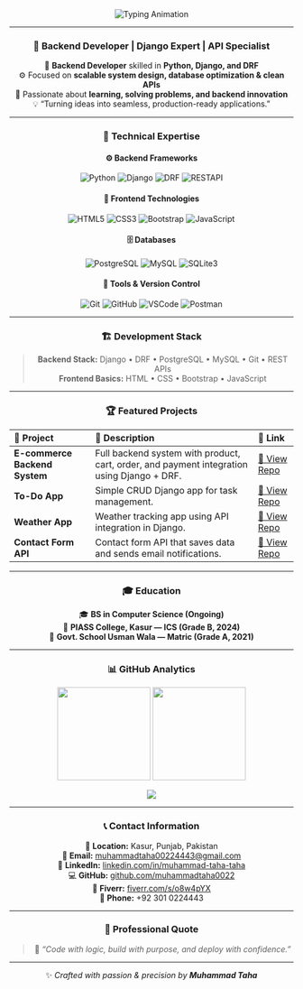 <!-- 💎 Professional Developer Profile for Muhammad Taha | Django Backend Edition -->

<div align="center">

<img src="https://readme-typing-svg.herokuapp.com?font=Poppins&weight=700&size=32&duration=3000&pause=600&color=00E0FF&center=true&vCenter=true&width=800&lines=👋+Hi,+I'm+Muhammad+Taha;💻+Python+Django+Backend+Developer;🚀+Building+Scalable+Web+Applications;🎯+REST+APIs,+Databases,+and+Performance" alt="Typing Animation" />

---

### 💎 Backend Developer | Django Expert | API Specialist
🎯 **Backend Developer** skilled in **Python, Django, and DRF**  
⚙️ Focused on **scalable system design, database optimization & clean APIs**  
🌱 Passionate about **learning, solving problems, and backend innovation**  
💡 “Turning ideas into seamless, production-ready applications.”

---

### 🧠 Technical Expertise

#### ⚙️ Backend Frameworks
![Python](https://img.shields.io/badge/Python-3776AB?style=for-the-badge&logo=python&logoColor=white)
![Django](https://img.shields.io/badge/Django-092E20?style=for-the-badge&logo=django&logoColor=white)
![DRF](https://img.shields.io/badge/DRF-ff1709?style=for-the-badge&logo=django&logoColor=white)
![RESTAPI](https://img.shields.io/badge/REST%20API-005571?style=for-the-badge&logo=api&logoColor=white)

#### 🎨 Frontend Technologies
![HTML5](https://img.shields.io/badge/HTML5-E34F26?style=for-the-badge&logo=html5&logoColor=white)
![CSS3](https://img.shields.io/badge/CSS3-1572B6?style=for-the-badge&logo=css3&logoColor=white)
![Bootstrap](https://img.shields.io/badge/Bootstrap-7952B3?style=for-the-badge&logo=bootstrap&logoColor=white)
![JavaScript](https://img.shields.io/badge/JavaScript-F7DF1E?style=for-the-badge&logo=javascript&logoColor=black)

#### 🗄️ Databases
![PostgreSQL](https://img.shields.io/badge/PostgreSQL-316192?style=for-the-badge&logo=postgresql&logoColor=white)
![MySQL](https://img.shields.io/badge/MySQL-4479A1?style=for-the-badge&logo=mysql&logoColor=white)
![SQLite3](https://img.shields.io/badge/SQLite3-003B57?style=for-the-badge&logo=sqlite&logoColor=white)

#### 🔧 Tools & Version Control
![Git](https://img.shields.io/badge/Git-F05032?style=for-the-badge&logo=git&logoColor=white)
![GitHub](https://img.shields.io/badge/GitHub-181717?style=for-the-badge&logo=github)
![VSCode](https://img.shields.io/badge/VSCode-007ACC?style=for-the-badge&logo=visual-studio-code&logoColor=white)
![Postman](https://img.shields.io/badge/Postman-FF6C37?style=for-the-badge&logo=postman&logoColor=white)

---

### 🏗️ Development Stack
> **Backend Stack:** Django • DRF • PostgreSQL • MySQL • Git • REST APIs  
> **Frontend Basics:** HTML • CSS • Bootstrap • JavaScript  

---

### 🏆 Featured Projects

| 🚀 Project | 📝 Description | 🔗 Link |
|:-----------|:-----------------|:--------|
| **E-commerce Backend System** | Full backend system with product, cart, order, and payment integration using Django + DRF. | [🔗 View Repo](https://github.com/muhammadtaha0022) |
| **To-Do App** | Simple CRUD Django app for task management. | [🔗 View Repo](https://github.com/muhammadtaha0022) |
| **Weather App** | Weather tracking app using API integration in Django. | [🔗 View Repo](https://github.com/muhammadtaha0022) |
| **Contact Form API** | Contact form API that saves data and sends email notifications. | [🔗 View Repo](https://github.com/muhammadtaha0022) |

---

### 🎓 Education
🎓 **BS in Computer Science (Ongoing)**  
🏫 **PIASS College, Kasur — ICS (Grade B, 2024)**  
🏫 **Govt. School Usman Wala — Matric (Grade A, 2021)**  

---

### 📊 GitHub Analytics
<p align="center">
  <img src="https://github-readme-stats.vercel.app/api?username=muhammadtaha0022&show_icons=true&theme=tokyonight&hide_border=true&border_radius=10" height="165">
  <img src="https://github-readme-streak-stats.herokuapp.com?user=muhammadtaha0022&theme=tokyonight&hide_border=true&border_radius=10" height="165">
</p>

<p align="center">
  <img src="https://github-readme-stats.vercel.app/api/top-langs/?username=muhammadtaha0022&layout=compact&theme=tokyonight&hide_border=true&border_radius=10">
</p>

---

### 📞 Contact Information
📍 **Location:** Kasur, Punjab, Pakistan  
📧 **Email:** [muhammadtaha00224443@gmail.com](mailto:muhammadtaha00224443@gmail.com)  
🔗 **LinkedIn:** [linkedin.com/in/muhammad-taha-taha](https://www.linkedin.com/in/muhammad-taha-taha)  
💻 **GitHub:** [github.com/muhammadtaha0022](https://github.com/muhammadtaha0022)  
💼 **Fiverr:** [fiverr.com/s/o8w4pYX](https://www.fiverr.com/s/o8w4pYX)  
📱 **Phone:** +92 301 0224443  

---

### 💬 Professional Quote
> 🧩 *“Code with logic, build with purpose, and deploy with confidence.”*  

---

✨ _Crafted with passion & precision by **Muhammad Taha**_
</div>

